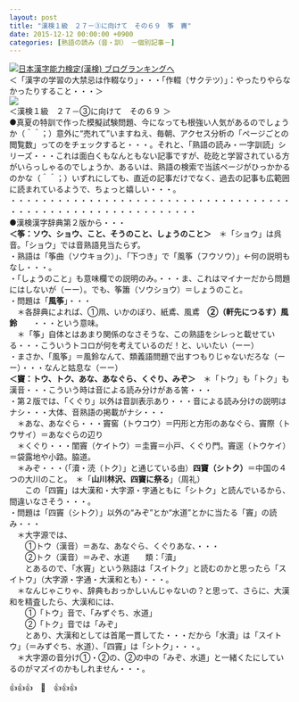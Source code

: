 ```yaml
---
layout: post
title: "漢検１級　２７－③に向けて　その６９　筝　竇"
date: 2015-12-12 00:00:00 +0900
categories: [熟語の読み（音・訓）　－個別記事－]
---
```


[![](/syuusyuu9701/assets/images/漢検１級-２７－③に向けて-その６９-筝-竇-br_c_3028_1.gif)](http://blog.with2.net/link.php?1659096:3028 "日本漢字能力検定(漢検) ブログランキングへ")[日本漢字能力検定(漢検) ブログランキングへ](http://blog.with2.net/link.php?1659096:3028)  
＜「漢字の学習の大禁忌は作輟なり」・・・「作輟（サクテツ）」：やったりやらなかったりすること・・・＞  
![](/syuusyuu9701/assets/images/漢検１級-２７－③に向けて-その６９-筝-竇-0ab59c39530638f7e9ae0b33acbea25a.jpg)  
＜漢検１級　２７－③に向けて　その６９ ＞  
●真夏の特訓で作った模擬試験問題、今になっても根強い人気があるのでしょうか（＾＾；）意外に“売れて”いますねえ、毎朝、アクセス分析の「ページごとの閲覧数」ってのをチェックすると・・・。それと、「熟語の読み・一字訓読」シリーズ・・・これは面白くもなんともない記事ですが、矻矻と学習されている方がいらっしゃるのでしょうか、あるいは、熟語の検索で当該ページがひっかかるのかな（＾＾；）いずれにしても、直近の記事だけでなく、過去の記事も広範囲に読まれているようで、ちょっと嬉しい・・・。  
・・・・・・・・・・・・・・・・・・・・・・・・・・・・・・・・・・・・・・・・・・・・・・・・・・・・・・・・・・・・  
●漢検漢字辞典第２版から・・・  
**＜筝：ソウ、ショウ、こと、そうのこと、しょうのこと＞**　＊「ショウ」は呉音。「ショウ」では音熟語見当たらず。  
・熟語は「筝曲（ソウキョク）」、「下つき」で「風筝（フウソウ）」←何の説明もなし・・・。  
・「しょうのこと」も意味欄での説明のみ。・・・ま、これはマイナーだから問題にはしないが（ーー）。でも、筝簫（ソウショウ）＝しょうのこと。  
・問題は「**風筝**」・・・  
　＊各辞典によれば、①凧、いかのぼり、紙鳶、風鳶　**②（軒先につるす）風鈴**　　・・・という意味。  
　＊「筝」自体とはあまり関係のなさそうな、この熟語をシレっと載せている・・・こういうトコロが何を考えているのだ！と、いいたい（ーー）  
・まさか、「風筝」＝風鈴なんて、類義語問題で出すつもりじゃないだろな（ーー）・・・なんと姑息な（ーー）  
**＜竇：トウ、トク、あな、あなぐら、くぐり、みぞ＞**　＊「トウ」も「トク」も漢音・・・こういう時は音による読み分けがある筈・・・  
・第２版では、「くぐり」以外は音訓表示あり・・・音による読み分けの説明はナシ・・・大体、音熟語の掲載がナシ・・・  
　＊あな、あなぐら・・・竇窖（トウコウ）＝円形と方形のあなぐら、竇際（トウサイ）＝あなぐらの辺り  
　＊くぐり・・・閨竇（ケイトウ）＝圭竇＝小戸、くぐり門。竇逕（トウケイ）＝袋露地や小路。脇道。  
　＊みぞ・・・（「瀆・涜（トク）」と通じている由）**四竇（シトク）**＝中国の４つの大川のこと。　＊「**山川林沢、四竇に祭る**」（周礼）  
　　この「四竇」は大漢和・大字源・字通ともに「シトク」と読んでいるから、間違いなさそう・・・。  
・問題は「四竇（シトク）」以外の“みぞ”とか“水道”とかに当たる「竇」の読み・・・  
　＊大字源では、  
　　①トウ（漢音）＝あな、あなぐら、くぐりあな、・・・  
　　②トク（漢音）＝みぞ、水道　　類：「瀆」  
　　とあるので、「水竇」という熟語は「スイトク」と読むのかと思ったら「スイトウ」（大字源・字通・大漢和とも）・・・。  
　＊なんじゃこりゃ、辞典もおっかしいんじゃないの？と思って、さらに、大漢和を精査したら、大漢和には、  
　　①「トウ」音で、「みずぐち、水道」  
　　②「トク」音では「みぞ」  
　　とあり、大漢和としては首尾一貫してた・・・だから「水瀆」は「スイトウ」（＝みずぐち、水道）、「四竇」は「シトク」・・・。  
　＊大字源の音分け①・②の、②の中の「みぞ、水道」と一緒くたにしているのがマズイのかもしれません・・・。  
  
👍👍👍　🐑　👍👍👍  
  
  
  
  
  